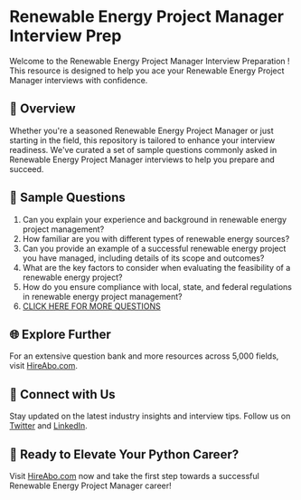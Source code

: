 # Renewable Energy Project Manager Interview Prep

Welcome to the Renewable Energy Project Manager Interview Preparation ! This resource is designed to help you ace your Renewable Energy Project Manager interviews with confidence.

## 🚀 Overview

Whether you're a seasoned Renewable Energy Project Manager or just starting in the field, this repository is tailored to enhance your interview readiness. We've curated a set of sample questions commonly asked in Renewable Energy Project Manager interviews to help you prepare and succeed.

## 📝 Sample Questions

1. Can you explain your experience and background in renewable energy project management?
2. How familiar are you with different types of renewable energy sources?
3. Can you provide an example of a successful renewable energy project you have managed, including details of its scope and outcomes?
4. What are the key factors to consider when evaluating the feasibility of a renewable energy project?
5. How do you ensure compliance with local, state, and federal regulations in renewable energy project management?
6. [CLICK HERE FOR MORE QUESTIONS](https://hireabo.com/job/20_0_8/Renewable%20Energy%20Project%20Manager)

## 🌐 Explore Further

For an extensive question bank and more resources across 5,000 fields, visit [HireAbo.com](https://www.hireabo.com).

## 📱 Connect with Us

Stay updated on the latest industry insights and interview tips. Follow us on [Twitter](https://twitter.com/hireabo) and [LinkedIn](https://www.linkedin.com/in/hire-abo-3609972a8/).

## 🚀 Ready to Elevate Your Python Career?

Visit [HireAbo.com](https://www.hireabo.com) now and take the first step towards a successful Renewable Energy Project Manager career!